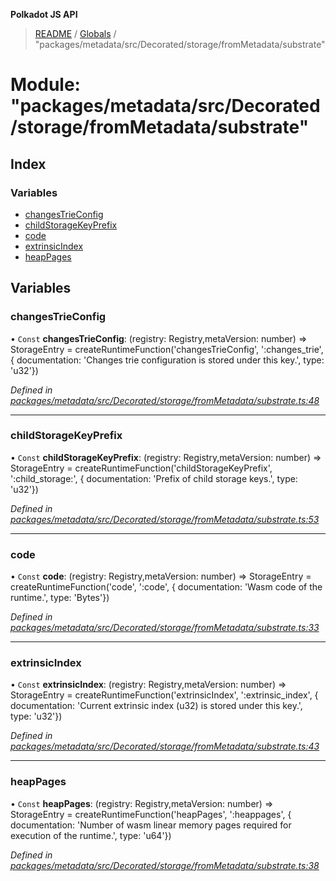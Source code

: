 **Polkadot JS API**

> [README](../README.md) / [Globals](../globals.md) / "packages/metadata/src/Decorated/storage/fromMetadata/substrate"

# Module: "packages/metadata/src/Decorated/storage/fromMetadata/substrate"

## Index

### Variables

* [changesTrieConfig](_packages_metadata_src_decorated_storage_frommetadata_substrate_.md#changestrieconfig)
* [childStorageKeyPrefix](_packages_metadata_src_decorated_storage_frommetadata_substrate_.md#childstoragekeyprefix)
* [code](_packages_metadata_src_decorated_storage_frommetadata_substrate_.md#code)
* [extrinsicIndex](_packages_metadata_src_decorated_storage_frommetadata_substrate_.md#extrinsicindex)
* [heapPages](_packages_metadata_src_decorated_storage_frommetadata_substrate_.md#heappages)

## Variables

### changesTrieConfig

• `Const` **changesTrieConfig**: (registry: Registry,metaVersion: number) => StorageEntry = createRuntimeFunction('changesTrieConfig', ':changes\_trie', { documentation: 'Changes trie configuration is stored under this key.', type: 'u32'})

*Defined in [packages/metadata/src/Decorated/storage/fromMetadata/substrate.ts:48](https://github.com/polkadot-js/api/blob/27c58b930/packages/metadata/src/Decorated/storage/fromMetadata/substrate.ts#L48)*

___

### childStorageKeyPrefix

• `Const` **childStorageKeyPrefix**: (registry: Registry,metaVersion: number) => StorageEntry = createRuntimeFunction('childStorageKeyPrefix', ':child\_storage:', { documentation: 'Prefix of child storage keys.', type: 'u32'})

*Defined in [packages/metadata/src/Decorated/storage/fromMetadata/substrate.ts:53](https://github.com/polkadot-js/api/blob/27c58b930/packages/metadata/src/Decorated/storage/fromMetadata/substrate.ts#L53)*

___

### code

• `Const` **code**: (registry: Registry,metaVersion: number) => StorageEntry = createRuntimeFunction('code', ':code', { documentation: 'Wasm code of the runtime.', type: 'Bytes'})

*Defined in [packages/metadata/src/Decorated/storage/fromMetadata/substrate.ts:33](https://github.com/polkadot-js/api/blob/27c58b930/packages/metadata/src/Decorated/storage/fromMetadata/substrate.ts#L33)*

___

### extrinsicIndex

• `Const` **extrinsicIndex**: (registry: Registry,metaVersion: number) => StorageEntry = createRuntimeFunction('extrinsicIndex', ':extrinsic\_index', { documentation: 'Current extrinsic index (u32) is stored under this key.', type: 'u32'})

*Defined in [packages/metadata/src/Decorated/storage/fromMetadata/substrate.ts:43](https://github.com/polkadot-js/api/blob/27c58b930/packages/metadata/src/Decorated/storage/fromMetadata/substrate.ts#L43)*

___

### heapPages

• `Const` **heapPages**: (registry: Registry,metaVersion: number) => StorageEntry = createRuntimeFunction('heapPages', ':heappages', { documentation: 'Number of wasm linear memory pages required for execution of the runtime.', type: 'u64'})

*Defined in [packages/metadata/src/Decorated/storage/fromMetadata/substrate.ts:38](https://github.com/polkadot-js/api/blob/27c58b930/packages/metadata/src/Decorated/storage/fromMetadata/substrate.ts#L38)*
